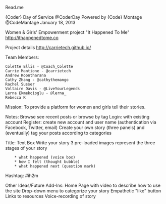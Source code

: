 Read.me

{Coder} Day of Service @CoderDay Powered by {Code} Montage @CodeMantage
January 18, 2013

Women & Girls' Empowerment project "It Happened To Me"
http://ithappenedtome.co

Project details http://carrietech.github.io/

Team Members:

    Colette Ellis - @Coach_Colette
    Carrie Mantione - @carrietech
    Andrew Koontharana
    Cathy Zhang - @cathythemango
    Rachel Susser
    Voltaire Davis - @LiveYourLegends
    Lerna Ekmekcioglu - @lerna_
    Rebecca K

Mission:
To provide a platform for women and girls tell their stories.

Notes:
Browse see recent posts or browse by tag
Login: with existing account
Register: create new account and user name (authentication via Facebook, Twitter, email)
Create your own story (three panels) and (eventually) tag your posts according to categories

Title: Text Box
Write your story
3 pre-loaded images represent the three stages of your story

        * what happened (voice box)
        * how I felt (thought bubble)
        * what happened next (question mark)

Hashtag: #ih2m

Other Ideas/Future Add-Ins:
Home Page with video to describe how to use the site
Drop-down menu to categorize your story
Empathetic "like" button
Links to resources
Voice-recording of story
